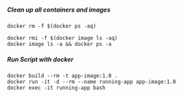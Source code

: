 
##### Clean up all containers and images
```shell
docker rm -f $(docker ps -aq)

docker rmi -f $(docker image ls -aq)
docker image ls -a && docker ps -a
```

##### Run Script with docker
```shell
docker build --rm -t app-image:1.0 .
docker run -it -d --rm --name running-app app-image:1.0
docker exec -it running-app bash
```
